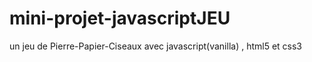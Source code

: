 # mini-projet-javascriptJEU
un jeu de Pierre-Papier-Ciseaux avec javascript(vanilla) , html5 et css3
